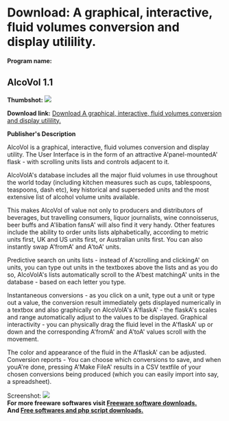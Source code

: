 # Download: A graphical, interactive, fluid volumes conversion and display utilility.

**Program name:**

## AlcoVol 1.1

  
**Thumbshot:** ![](http://www.freewarefiles.com/screenshot/AlcoVolFace_md.gif)   
  
**Download link:** [Download A graphical, interactive, fluid volumes conversion and display utilility.](http://freesoftwares.boysofts.com/AlcoVol_program_19207.html)  
  


**Publisher's Description**  
  


AlcoVol is a graphical, interactive, fluid volumes conversion and display utility. The User Interface is in the form of an attractive A'panel-mountedA' flask - with scrolling units lists and controls adjacent to it. 

AlcoVolA's database includes all the major fluid volumes in use throughout the world today (including kitchen measures such as cups, tablespoons, teaspoons, dash etc), key historical and superseded units and the most extensive list of alcohol volume units available.

This makes AlcoVol of value not only to producers and distributors of beverages, but travelling consumers, liquor journalists, wine connoisserus, beer buffs and A'libation fansA' will also find it very handy. Other features include the ability to order units lists alphabetically, according to metric units first, UK and US units first, or Australian units first. You can also instantly swap A'fromA' and A'toA' units.

Predictive search on units lists - instead of A'scrolling and clickingA' on units, you can type out units in the textboxes above the lists and as you do so, AlcoVolA's lists automatically scroll to the A'best matchingA' units in the database - based on each letter you type.

Instantaneous conversions - as you click on a unit, type out a unit or type out a value, the conversion result immediately gets displayed numerically in a textbox and also graphically on AlcoVolA's A'flaskA' - the flaskA's scales and range automatically adjust to the values to be displayed. Graphical interactivity - you can physically drag the fluid level in the A'flaskA' up or down and the corresponding A'fromA' and A'toA' values scroll with the movement.

The color and appearance of the fluid in the A'flaskA' can be adjusted. Conversion reports - You can choose which conversions to save, and when youA're done, pressing A'Make FileA' results in a CSV textfile of your chosen conversions being produced (which you can easily import into say, a spreadsheet). 

  
  
Screenshot: ![](http://www.freewarefiles.com/screenshot/AlcoVolFace.gif)   
**For more freeware softwares visit [Freeware software downloads.](http://freesoftwares.boysofts.com/)**   
**And [Free softwares and php script downloads.](http://www.boysofts.com/)**

